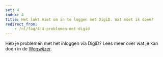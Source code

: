 ```yaml
---
set: 4
index: 4
title: Het lukt niet om in te loggen met DigiD. Wat moet ik doen?
redirect_from:
    - /nl/faq/4-4-problemen-met-digid
---
```

Heb je problemen met het inloggen via DigiD? Lees meer over wat je kan doen in de [Wegwijzer](/nl/wegwijzer#digid).
